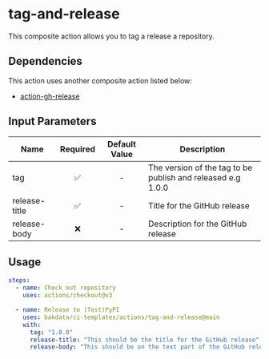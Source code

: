 # tag-and-release

This composite action allows you to tag a release a repository.

## Dependencies

This action uses another composite action listed below:

- [action-gh-release](https://github.com/softprops/action-gh-release)

## Input Parameters

| Name          | Required | Default Value | Description                                                 |
| ------------- | :------: | :-----------: | ----------------------------------------------------------- |
| tag           |    ✅    |       -       | The version of the tag to be publish and released e.g 1.0.0 |
| release-title |    ✅    |       -       | Title for the GitHub release                                |
| release-body  |    ❌    |       -       | Description for the GitHub release                            |

## Usage

```yaml
steps:
  - name: Check out repository
    uses: actions/checkout@v3

  - name: Release to (Test)PyPI
    uses: bakdata/ci-templates/actions/tag-and-release@main
    with:
      tag: "1.0.0"
      release-title: "This should be the title for the GitHub release"
      release-body: "This should be on the text part of the GitHub release"
```
